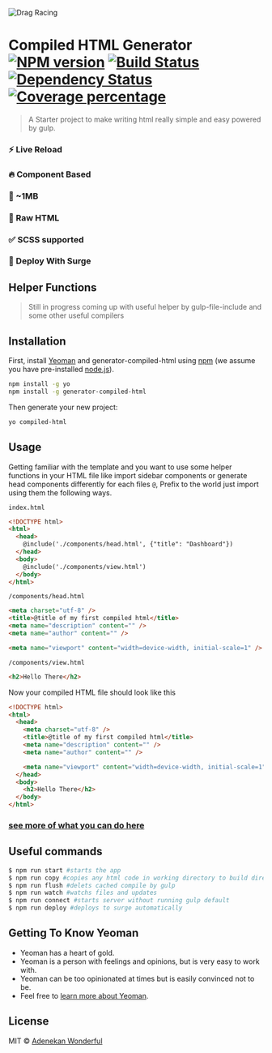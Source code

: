 ![Drag Racing](https://i.ibb.co/Kr7v5Db/compiled-1.png)

# Compiled HTML Generator [![NPM version][npm-image]][npm-url] [![Build Status][travis-image]][travis-url] [![Dependency Status][daviddm-image]][daviddm-url] [![Coverage percentage][coveralls-image]][coveralls-url]

> A Starter project to make writing html really simple and easy powered by gulp.

### ⚡️ Live Reload

### 🔥 Component Based

### 🔧 ~1MB

### 📝 Raw HTML

### ✅ SCSS supported

### 🚀 Deploy With Surge

## Helper Functions

> Still in progress coming up with useful helper by gulp-file-include and some other useful compilers

## Installation

First, install [Yeoman](http://yeoman.io) and generator-compiled-html using [npm](https://www.npmjs.com/) (we assume you have pre-installed [node.js](https://nodejs.org/)).

```bash
npm install -g yo
npm install -g generator-compiled-html
```

Then generate your new project:

```bash
yo compiled-html
```

## Usage

Getting familiar with the template and you want to use some helper functions in your HTML file like import sidebar components or generate head components differently for each files
`@`, Prefix to the world just import using them the following ways.

`index.html`

```html
<!DOCTYPE html>
<html>
  <head>
    @include('./components/head.html', {"title": "Dashboard"})
  </head>
  <body>
    @include('./components/view.html')
  </body>
</html>
```

`/components/head.html`

```html
<meta charset="utf-8" />
<title>@title of my first compiled html</title>
<meta name="description" content="" />
<meta name="author" content="" />

<meta name="viewport" content="width=device-width, initial-scale=1" />
```

`/components/view.html`

```html
<h2>Hello There</h2>
```

Now your compiled HTML file should look like this

```html
<!DOCTYPE html>
<html>
  <head>
    <meta charset="utf-8" />
    <title>@title of my first compiled html</title>
    <meta name="description" content="" />
    <meta name="author" content="" />

    <meta name="viewport" content="width=device-width, initial-scale=1" />
  </head>
  <body>
    <h2>Hello There</h2>
  </body>
</html>
```

### [see more of what you can do here](https://www.npmjs.com/package/gulp-file-include)

## Useful commands

```sh
$ npm run start #starts the app
$ npm run copy #copies any html code in working directory to build directory
$ npm run flush #delets cached compile by gulp
$ npm run watch #watchs files and updates
$ npm run connect #starts server without running gulp default
$ npm run deploy #deploys to surge automatically
```

## Getting To Know Yeoman

- Yeoman has a heart of gold.
- Yeoman is a person with feelings and opinions, but is very easy to work with.
- Yeoman can be too opinionated at times but is easily convinced not to be.
- Feel free to [learn more about Yeoman](http://yeoman.io/).

## License

MIT © [Adenekan Wonderful]()

[npm-image]: https://badge.fury.io/js/generator-compiled-html.svg
[npm-url]: https://npmjs.org/package/generator-compiled-html
[travis-image]: https://travis-ci.com/adenekan41/generator-compiled-html.svg?branch=master
[travis-url]: https://travis-ci.com/adenekan41/generator-compiled-html
[daviddm-image]: https://david-dm.org/adenekan41/generator-compiled-html.svg?theme=shields.io
[daviddm-url]: https://david-dm.org/adenekan41/generator-compiled-html
[coveralls-image]: https://coveralls.io/repos/adenekan41/generator-compiled-html/badge.svg
[coveralls-url]: https://coveralls.io/r/adenekan41/generator-compiled-html

<!-- {blockquote: style='display:none'} -->
